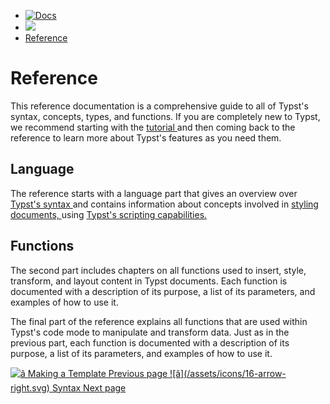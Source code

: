   * [ ![Docs](/assets/icons/16-docs-dark.svg) ](/docs)
  * ![](/assets/icons/16-arrow-right.svg)
  * [ Reference ](/docs/reference/)

#  Reference

This reference documentation is a comprehensive guide to all of Typst's
syntax, concepts, types, and functions. If you are completely new to Typst, we
recommend starting with the [ tutorial ](/docs/tutorial/ "tutorial") and then
coming back to the reference to learn more about Typst's features as you need
them.

##  Language

The reference starts with a language part that gives an overview over [
Typst's syntax ](/docs/reference/syntax/) and contains information about
concepts involved in [ styling documents, ](/docs/reference/styling/) using [
Typst's scripting capabilities. ](/docs/reference/scripting/)

##  Functions

The second part includes chapters on all functions used to insert, style,
transform, and layout content in Typst documents. Each function is documented
with a description of its purpose, a list of its parameters, and examples of
how to use it.

The final part of the reference explains all functions that are used within
Typst's code mode to manipulate and transform data. Just as in the previous
part, each function is documented with a description of its purpose, a list of
its parameters, and examples of how to use it.

[ ![â](/assets/icons/16-arrow-right.svg) Making a Template  Previous page
](/docs/tutorial/making-a-template/) [ ![â](/assets/icons/16-arrow-
right.svg) Syntax  Next page  ](/docs/reference/syntax/)


